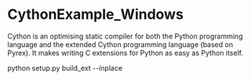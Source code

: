 # CythonExample_Windows

Cython is an optimising static compiler for both the Python programming language and the extended Cython programming language (based on Pyrex). It makes writing C extensions for Python as easy as Python itself.

python setup.py build_ext --inplace
